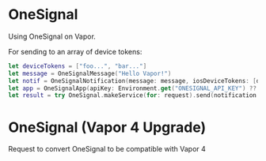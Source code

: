 # OneSignal

Using OneSignal on Vapor.

For sending to an array of device tokens:

```swift
let deviceTokens = ["foo...", "bar..."]
let message = OneSignalMessage("Hello Vapor!")
let notif = OneSignalNotification(message: message, iosDeviceTokens: [deviceTokens])
let app = OneSignalApp(apiKey: Environment.get("ONESIGNAL_API_KEY") ?? "", appId: Environment.get("ONESIGNAL_APP_ID") ?? "")
let result = try OneSignal.makeService(for: request).send(notification: notif, toApp: app)
```


# OneSignal (Vapor 4 Upgrade)

Request to convert OneSignal to be compatible with Vapor 4

```new updated code/example
```

